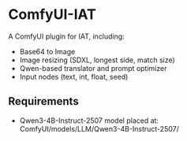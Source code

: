 # ComfyUI-IAT

A ComfyUI plugin for IAT, including:
- Base64 to Image
- Image resizing (SDXL, longest side, match size)
- Qwen-based translator and prompt optimizer
- Input nodes (text, int, float, seed)

## Requirements
- Qwen3-4B-Instruct-2507 model placed at: ComfyUI/models/LLM/Qwen3-4B-Instruct-2507/
